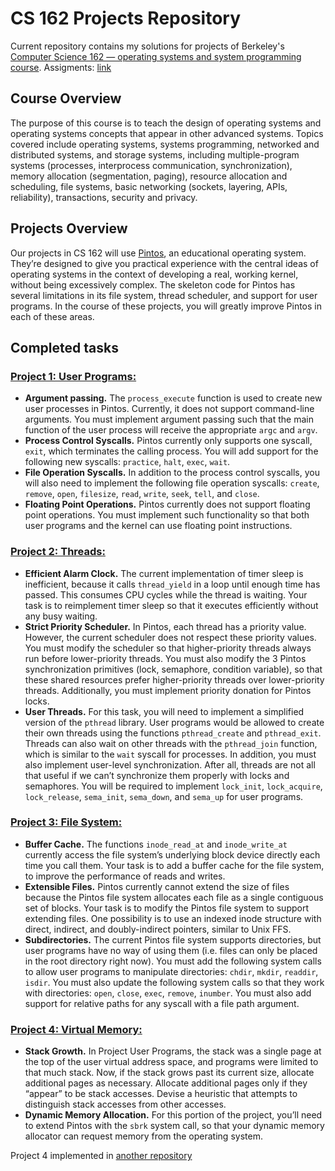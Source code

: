 CS 162 Projects Repository
=======================

Current repository contains my solutions for projects of Berkeley's [Computer Science 162 — operating systems and system programming course](https://hkn.eecs.berkeley.edu/courseguides/CS/162). Assigments: [link](https://inst.eecs.berkeley.edu/~cs162/sp22/)

## Course Overview
The purpose of this course is to teach the design of operating systems and operating systems concepts that appear in other advanced systems. Topics covered include operating systems, systems programming, networked and distributed systems, and storage systems, including multiple-program systems (processes, interprocess communication, synchronization), memory allocation (segmentation, paging), resource allocation and scheduling, file systems, basic networking (sockets, layering, APIs, reliability), transactions, security and privacy.

## Projects Overview
Our projects in CS 162 will use [Pintos](https://en.wikipedia.org/wiki/Pintos), an educational operating system. They’re designed to give you practical experience with the central ideas of operating systems in the context of developing a real, working kernel, without being excessively complex. The skeleton code for Pintos has several limitations in its file system, thread scheduler, and support for user programs. In the course of these projects, you will greatly improve Pintos in each of these areas.

## Completed tasks

### [Project 1: User Programs:](https://inst.eecs.berkeley.edu/~cs162/sp22/static/proj/proj-userprog.pdf)
- **Argument passing.** The `process_execute` function is used to create new user processes in Pintos. Currently, it does not support command-line arguments. You must implement argument passing such that the main function of the user process will receive the appropriate `argc` and `argv`.
- **Process Control Syscalls.** Pintos currently only supports one syscall, `exit`, which terminates the calling process. You will add support for the following new syscalls: `practice`, `halt`, `exec`, `wait`.
- **File Operation Syscalls.** In addition to the process control syscalls, you will also need to implement the following file operation syscalls: `create`, `remove`, `open`, `filesize`, `read`, `write`, `seek`, `tell`, and `close`.
- **Floating Point Operations.** Pintos currently does not support floating point operations. You must implement such functionality so that both user programs and the kernel can use floating point instructions.

### [Project 2: Threads:](https://inst.eecs.berkeley.edu/~cs162/sp22/static/proj/proj-threads.pdf)
- **Efficient Alarm Clock.** The current implementation of timer sleep is inefficient, because it calls `thread_yield` in a loop until enough time has passed. This consumes CPU cycles while the thread is waiting. Your task is to reimplement timer sleep so that it executes efficiently without any busy waiting.
- **Strict Priority Scheduler.** In Pintos, each thread has a priority value. However, the current scheduler does not respect these priority values. You must modify the scheduler so that higher-priority threads always run before lower-priority threads. You must also modify the 3 Pintos synchronization primitives (lock, semaphore, condition variable), so that these shared resources prefer higher-priority threads over lower-priority threads. Additionally, you must implement priority donation for Pintos locks.
- **User Threads.** For this task, you will need to implement a simplified version of the `pthread` library. User programs would be allowed to create their own threads using the functions `pthread_create` and `pthread_exit`. Threads can also wait on other threads with the `pthread_join` function, which is similar to the `wait` syscall for processes. In addition, you must also implement user-level synchronization. After all, threads are not all that useful if we can’t synchronize them properly with locks and semaphores. You will be required to implement `lock_init`, `lock_acquire`, `lock_release`, `sema_init`, `sema_down`, and `sema_up` for user programs.

### [Project 3: File System:](https://inst.eecs.berkeley.edu/~cs162/sp22/static/proj/proj-filesys.pdf)
- **Buffer Cache.** The functions `inode_read_at` and `inode_write_at` currently access the file system’s underlying block device directly each time you call them. Your task is to add a buffer cache for the file system, to improve the performance of reads and writes.
- **Extensible Files.** Pintos currently cannot extend the size of files because the Pintos file system allocates each file as a single contiguous set of blocks. Your task is to modify the Pintos file system to support extending files. One possibility is to use an indexed inode structure with direct, indirect, and doubly-indirect pointers, similar to Unix FFS.
- **Subdirectories.** The current Pintos file system supports directories, but user programs have no way of using them (i.e. files can only be placed in the root directory right now). You must add the following system calls to allow user programs to manipulate directories: `chdir`, `mkdir`, `readdir`, `isdir`. You must also update the following system calls so that they work with directories: `open`, `close`, `exec`, `remove`, `inumber`. You must also add support for relative paths for any syscall with a file path argument. 

### [Project 4: Virtual Memory:](https://inst.eecs.berkeley.edu/~cs162/sp22/static/hw/memory.pdf)
- **Stack Growth.** In Project User Programs, the stack was a single page at the top of the user virtual address space, and programs were limited to that much stack. Now, if the stack grows past its current size, allocate additional pages as necessary. Allocate additional pages only if they “appear” to be stack accesses. Devise a heuristic that attempts to distinguish stack accesses from other accesses.
- **Dynamic Memory Allocation.** For this portion of the project, you’ll need to extend Pintos with the `sbrk` system call, so that your dynamic memory allocator can request memory from the operating system.

Project 4 implemented in [another repository](https://github.com/infl4me/cs162-homework/tree/master/hw-memory/src)
